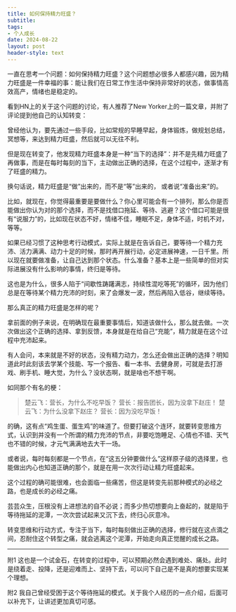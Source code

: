 ```yaml
---
title: 如何保持精力旺盛？
subtitle: 
tags: 
- 个人成长
date: 2024-08-22
layout: post
header-style: text
---
```


一直在思考一个问题：如何保持精力旺盛？这个问题想必很多人都感兴趣，因为精力旺盛是一件幸福的事：能让我们在日常工作生活中保持非常好的状态，做事情高效高产，情绪也是稳定的。

看到HN上的关于这个问题的讨论，有人推荐了New Yorker上的一篇文章，并附了评论提到他自己的认知转变：

曾经他认为，要先通过一些手段，比如常规的早睡早起，身体锻炼，做规划总结，冥想等，来达到精力旺盛，然后就可以无往不利。

但是现在转变了，他发现精力旺盛本身是一种“当下的选择”：并不是先精力旺盛了再做事，而是在每时每刻的当下，主动做出正确的选择，在这个过程中，逐渐才有了旺盛的精力。

换句话说，精力旺盛是“做”出来的，而不是“等”出来的， 或者说“准备出来”的。

比如，就现在，你觉得最重要是要做什么？你心里可能会有一个排列，那么你是否能做出你认为对的那个选择，而不是找借口拖延、等待、逃避？这个借口可能是很有“说服力”的，比如现在状态不好，情绪不佳，睡眠不足，身体不适，时机不对，等等。

如果已经习惯了这种思考行动模式，实际上就是在告诉自己，要等待一个精力充沛、活力满满、动力十足的时候，那时再开展行动，必定进展神速，一日千里。所以现在就要做准备，让自己达到那个状态。什么准备？基本上是一些简单的但对实际进展没有什么影响的事情，终归是等待。

这也是为什么，很多人陷于“间歇性踌躇满志，持续性混吃等死”的循环，因为他们总是在等待某个精力充沛的时刻，来了会爆发一波，然后再陷入低谷，继续等待。

那么真正的精力旺盛是怎样的呢？

拿前面的例子来说，在明确现在最重要事情后，知道该做什么，那么就去做。一次次做出这个正确的选择、拿到反馈，本身就是在给自己“充能”，精力就是在这个过程中充沛起来。

有人会问，本来就是不好的状态，没有精力动力，怎么还会做出正确的选择？明知道此时此刻该去学某个技能、写一个报告、看一本书、去健身房，可就是去打游戏、刷手机、睡大觉，为什么？没状态啊，就是啥也不想干啊。

如同那个有名的梗：

> 楚云飞：营长，为什么不吃早饭？
> 营长：报告团长，因为没拿下赵庄！
> 楚云飞：为什么没拿下赵庄？
> 营长：因为没吃早饭！

的确，这有点“鸡生蛋、蛋生鸡”的味道了。但要打破这个连环，就要转变思维方式，认识到并没有一个所谓的精力充沛的节点，非要吃饱睡足、心情也不错、天气也不错的时候，才元气满满地去大干一场。

或者说，每时每刻都是一个节点，在“这五分钟要做什么”这样原子级的选择里，也能做出内心也知道正确的那个，就是在用一次次行动让精力旺盛起来。

这个过程的确可能很难，也会面临一些痛苦，但这是转变先前那种模式的必经之路，也是成长的必经之痛。

芸芸众生，压根没有上进想法的自不必说；而多少热切想要向上奋起的，就是陷于等待拖延的泥潭，一次次尝试起来又沉下去，终归心灰意冷。

转变思维和行动方式，专注于当下，每时每刻做出正确的选择，修行就在这点滴之间，忍耐住这个转型之痛，就会逃离这个泥潭，开始走向真正觉醒的成长之路。

---

附1
这也是一个试金石，在转变的过程中，可以预期必然会遇到难处、痛处。此时是绕着走、投降，还是迎难而上、坚持下去，可以问下自己是不是真的想要实现某个理想。

附2
我自己曾经受困于这个等待拖延的模式。关于我个人经历的一点介绍，后面可以补充下，让讲述更加真切可感。